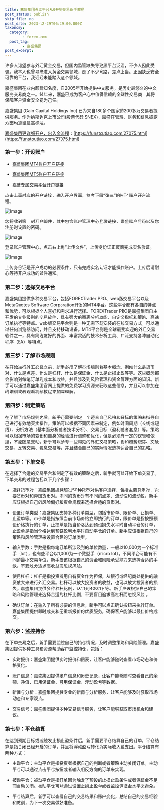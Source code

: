 ```yaml
---
title: 嘉盛集团外汇平台从0开始交易新手教程
post_status: publish
skip_file: no
post_date: 2023-12-29T06:39:00.000Z
taxonomy:
  category:
        - forex-com
  post_tag:
        - 嘉盛集团
post_excerpt: 
---
```

许多人渴望参与外汇黄金交易，但国内监管缺失导致黑平台泛滥，不少人因此受骗。我本人也曾寻求进入黄金交易领域，走了不少弯路，差点上当。正因缺乏安全可靠的平台，我迟迟未能踏入这个领域。

嘉盛集团在业内颇具知名度，自2005年开始提供中文服务，是历史最悠久的中文服务交易商之一。14年来，嘉盛已成为客户心中值得信赖的全球性交易商，其将保障客户资金安全视为己任。

嘉盛集团 (Gain Capital Holdings Inc) 已为来自180多个国家的200多万交易者提供服务。作为纳斯达克上市公司(股票代码:SNEX)，嘉盛在管理、财务和信息披露方面均遵循最高标准。

[嘉盛集团更详细开户，出入金流程](https://funstoutiao.com/27075.html)：[https://funstoutiao.com/27075.html](https://funstoutiao.com/27075.html)

### 第一步：开设账户

* [嘉盛集团MT4账户开户链接](https://s.ssgg.net/jsmt4)

* [嘉盛集团MT5账户开户链接](https://s.ssgg.net/jsmt5)

* [嘉盛专属交易平台开户链接](https://s.ssgg.net/js)

点击上面对应的开户链接，进入开户界面，参考下图“张三”的MT4账户开户流程。

![Image](https://prod-files-secure.s3.us-west-2.amazonaws.com/39ed1227-6d7d-4570-be36-9ccd4a2c4241/7a167aea-686b-400d-af59-4e18eb607a40/640.png?X-Amz-Algorithm=AWS4-HMAC-SHA256&X-Amz-Content-Sha256=UNSIGNED-PAYLOAD&X-Amz-Credential=ASIAZI2LB466ZBICRQWT%2F20250919%2Fus-west-2%2Fs3%2Faws4_request&X-Amz-Date=20250919T221310Z&X-Amz-Expires=3600&X-Amz-Security-Token=IQoJb3JpZ2luX2VjEGUaCXVzLXdlc3QtMiJHMEUCIQDR6RCFehU0codbj0WY2Tyv2e12wMMB5lDmLz3Un6mMTwIgI82EfTB%2BpzoP5qfDPODCTlMiUvIWGCh5vb6UAB7gfPIqiAQI3v%2F%2F%2F%2F%2F%2F%2F%2F%2F%2FARAAGgw2Mzc0MjMxODM4MDUiDKUT1gqK2wfi%2BnHGwCrcA69aclGErgXj8Yq7fSYWbf9DSY1jiB4S1DzUpipe5AN%2FmOzaVI%2F6mbxp45rk62695WfltvzBk3O%2FwQ0P3v5cNoyOMp4pbqxfZaZFFEra3LXs%2FRF25sdAvOifqYbp13kIIQ0lMPRaKU0g65kGp%2BTOdvJKHCGMkp11tt4rEePx0QTG7PfHnrK0laTHT3fjx%2FCJkVLV0GKX8Bq%2BFZnbcQ0N1IUaOBFTucErpyh5KUf%2Bi5nR328YRwhYgjgJhmzZU6bDiCAkbXai8xms9LE8IvgAdl3VzQ1kJRUaqFE22inJDnodQnfroNjpPZIeYQvQynbuV5cHi4lyAfZHmNMei1XTMSbGHmfHbYGL98TYdvyi1XCF%2FAJ7QegDloTezPWyHOT%2BTdQvyOwmcLYWQT5ulzlaMGMYEiSatlwdzvOkSStYsx2UfewN4j2KB8jffYJrqUTFtjF7qWlGIaVTWM66USL664qCVbyMKCOdU5pkpmxO3A4ZWwuyFG2enQcxpXYLx8c5a2c6G6FeqOA9nQYSH6i%2BnqN1OxY85fUn0ULT2LO6HLeRRGuHn1pvxUovRNdjdRiYUE%2FS679v%2BL%2FKplRbyDmtJiTOv0vGzSK8N%2Fi3W5tP%2FpbzakJB%2BI0jMkZTZdACMJqHt8YGOqUBVoRc0DtIe%2FQ%2ByAqd2dI6nl788t9gRPn9d67lySBJJGLcrkTkwUJDMF9tGLRC1xkLSaqbND2cV4sV8qZx5ztP0X6GcA45zb8JlWXVVUk4G%2BmY9oG%2BqFJ2IzdMFL5IsAwxdJRbnGB62JKnyfE8G9VAQm1PxpWWHpzuV%2FK3UqHdg2YK6HeTrJFY%2FEnEWymrb1ZeiczDG13Hd1HvhcWHgW%2FLmZrXknXO&X-Amz-Signature=e42a9b770ec6c3a6da0d197af7e4b263728b32f571659ebda268403cc98a9861&X-Amz-SignedHeaders=host&x-amz-checksum-mode=ENABLED&x-id=GetObject)

您将收到第一封开户邮件，其中包含账户管理中心登录链接、嘉盛账户号码以及您注册时设置的密码。

![Image](https://prod-files-secure.s3.us-west-2.amazonaws.com/39ed1227-6d7d-4570-be36-9ccd4a2c4241/eaa1c6b3-2877-4284-a0e1-530e222c27fb/image.png?X-Amz-Algorithm=AWS4-HMAC-SHA256&X-Amz-Content-Sha256=UNSIGNED-PAYLOAD&X-Amz-Credential=ASIAZI2LB466ZBICRQWT%2F20250919%2Fus-west-2%2Fs3%2Faws4_request&X-Amz-Date=20250919T221310Z&X-Amz-Expires=3600&X-Amz-Security-Token=IQoJb3JpZ2luX2VjEGUaCXVzLXdlc3QtMiJHMEUCIQDR6RCFehU0codbj0WY2Tyv2e12wMMB5lDmLz3Un6mMTwIgI82EfTB%2BpzoP5qfDPODCTlMiUvIWGCh5vb6UAB7gfPIqiAQI3v%2F%2F%2F%2F%2F%2F%2F%2F%2F%2FARAAGgw2Mzc0MjMxODM4MDUiDKUT1gqK2wfi%2BnHGwCrcA69aclGErgXj8Yq7fSYWbf9DSY1jiB4S1DzUpipe5AN%2FmOzaVI%2F6mbxp45rk62695WfltvzBk3O%2FwQ0P3v5cNoyOMp4pbqxfZaZFFEra3LXs%2FRF25sdAvOifqYbp13kIIQ0lMPRaKU0g65kGp%2BTOdvJKHCGMkp11tt4rEePx0QTG7PfHnrK0laTHT3fjx%2FCJkVLV0GKX8Bq%2BFZnbcQ0N1IUaOBFTucErpyh5KUf%2Bi5nR328YRwhYgjgJhmzZU6bDiCAkbXai8xms9LE8IvgAdl3VzQ1kJRUaqFE22inJDnodQnfroNjpPZIeYQvQynbuV5cHi4lyAfZHmNMei1XTMSbGHmfHbYGL98TYdvyi1XCF%2FAJ7QegDloTezPWyHOT%2BTdQvyOwmcLYWQT5ulzlaMGMYEiSatlwdzvOkSStYsx2UfewN4j2KB8jffYJrqUTFtjF7qWlGIaVTWM66USL664qCVbyMKCOdU5pkpmxO3A4ZWwuyFG2enQcxpXYLx8c5a2c6G6FeqOA9nQYSH6i%2BnqN1OxY85fUn0ULT2LO6HLeRRGuHn1pvxUovRNdjdRiYUE%2FS679v%2BL%2FKplRbyDmtJiTOv0vGzSK8N%2Fi3W5tP%2FpbzakJB%2BI0jMkZTZdACMJqHt8YGOqUBVoRc0DtIe%2FQ%2ByAqd2dI6nl788t9gRPn9d67lySBJJGLcrkTkwUJDMF9tGLRC1xkLSaqbND2cV4sV8qZx5ztP0X6GcA45zb8JlWXVVUk4G%2BmY9oG%2BqFJ2IzdMFL5IsAwxdJRbnGB62JKnyfE8G9VAQm1PxpWWHpzuV%2FK3UqHdg2YK6HeTrJFY%2FEnEWymrb1ZeiczDG13Hd1HvhcWHgW%2FLmZrXknXO&X-Amz-Signature=9bcc9c919d2b2d60af36c10f5e91a6a3c538f60a367ac8f147e6aa652bd4c8e4&X-Amz-SignedHeaders=host&x-amz-checksum-mode=ENABLED&x-id=GetObject)

登录账户管理中心，点击右上角“上传文件”，上传身份证正反面完成实名验证。

![Image](https://prod-files-secure.s3.us-west-2.amazonaws.com/39ed1227-6d7d-4570-be36-9ccd4a2c4241/54090639-09fc-46b4-a135-e0289f707147/image.png?X-Amz-Algorithm=AWS4-HMAC-SHA256&X-Amz-Content-Sha256=UNSIGNED-PAYLOAD&X-Amz-Credential=ASIAZI2LB466ZBICRQWT%2F20250919%2Fus-west-2%2Fs3%2Faws4_request&X-Amz-Date=20250919T221310Z&X-Amz-Expires=3600&X-Amz-Security-Token=IQoJb3JpZ2luX2VjEGUaCXVzLXdlc3QtMiJHMEUCIQDR6RCFehU0codbj0WY2Tyv2e12wMMB5lDmLz3Un6mMTwIgI82EfTB%2BpzoP5qfDPODCTlMiUvIWGCh5vb6UAB7gfPIqiAQI3v%2F%2F%2F%2F%2F%2F%2F%2F%2F%2FARAAGgw2Mzc0MjMxODM4MDUiDKUT1gqK2wfi%2BnHGwCrcA69aclGErgXj8Yq7fSYWbf9DSY1jiB4S1DzUpipe5AN%2FmOzaVI%2F6mbxp45rk62695WfltvzBk3O%2FwQ0P3v5cNoyOMp4pbqxfZaZFFEra3LXs%2FRF25sdAvOifqYbp13kIIQ0lMPRaKU0g65kGp%2BTOdvJKHCGMkp11tt4rEePx0QTG7PfHnrK0laTHT3fjx%2FCJkVLV0GKX8Bq%2BFZnbcQ0N1IUaOBFTucErpyh5KUf%2Bi5nR328YRwhYgjgJhmzZU6bDiCAkbXai8xms9LE8IvgAdl3VzQ1kJRUaqFE22inJDnodQnfroNjpPZIeYQvQynbuV5cHi4lyAfZHmNMei1XTMSbGHmfHbYGL98TYdvyi1XCF%2FAJ7QegDloTezPWyHOT%2BTdQvyOwmcLYWQT5ulzlaMGMYEiSatlwdzvOkSStYsx2UfewN4j2KB8jffYJrqUTFtjF7qWlGIaVTWM66USL664qCVbyMKCOdU5pkpmxO3A4ZWwuyFG2enQcxpXYLx8c5a2c6G6FeqOA9nQYSH6i%2BnqN1OxY85fUn0ULT2LO6HLeRRGuHn1pvxUovRNdjdRiYUE%2FS679v%2BL%2FKplRbyDmtJiTOv0vGzSK8N%2Fi3W5tP%2FpbzakJB%2BI0jMkZTZdACMJqHt8YGOqUBVoRc0DtIe%2FQ%2ByAqd2dI6nl788t9gRPn9d67lySBJJGLcrkTkwUJDMF9tGLRC1xkLSaqbND2cV4sV8qZx5ztP0X6GcA45zb8JlWXVVUk4G%2BmY9oG%2BqFJ2IzdMFL5IsAwxdJRbnGB62JKnyfE8G9VAQm1PxpWWHpzuV%2FK3UqHdg2YK6HeTrJFY%2FEnEWymrb1ZeiczDG13Hd1HvhcWHgW%2FLmZrXknXO&X-Amz-Signature=c58285b855ff94664e7e2698d1a63946f2947908e500e849a8cce6a4a5d7c311&X-Amz-SignedHeaders=host&x-amz-checksum-mode=ENABLED&x-id=GetObject)

上传身份证是开户成功的必要条件，只有完成实名认证才能操作账户。上传后请耐心等待开户成功的邮件通知。

### 第二步：选择交易平台

嘉盛集团提供多种交易平台，包括FOREXTrader PRO、web版交易平台以及MetaQuotes Software Corporation开发的MT4平台。这些平台都有各自的特点和优势，可以根据个人喜好和需求进行选择。FOREXTrader PRO是嘉盛集团自主开发的专业级别的交易软件，具有强大的图表分析功能、自定义指标和策略、高速订单执行等特点。web版交易平台则是一种无需下载安装的在线交易方式，可以通过任何浏览器访问，并且支持移动设备。MT4平台则是全球最受欢迎的外汇交易软件之一，具有简洁友好的界面、丰富灵活的技术分析工具、广泛支持各种自动化程序（EA）等特点。

### 第三步：了解市场规则

在开始进行外汇交易之前，新手必须了解市场规则和基本概念，例如什么是货币对、什么是点差、什么是杠杆、什么是保证金、什么是止损止盈等等。这些概念都会影响到每笔订单的成本和收益，并且涉及到风险管理和资金管理方面的知识。新手可以通过嘉盛集团官网上提供的免费学习资源来获取这些信息，并且可以参加在线培训或者观看视频教程来加深理解。

### 第四步：制定策略

在了解了市场规则之后，新手还需要制定一个适合自己风格和目标的策略来指导自己进行有效地买卖操作。策略可以根据不同因素来制定，例如时间周期（长线或短线）、分析方法（基本面分析或者技术分析）、交易目标（盈利或者套息）等。策略可以根据市场的变化和自身的经验进行调整和优化，但是必须有一定的逻辑和依据，不能随意变动。新手可以参考一些常见的外汇交易策略，例如趋势跟踪、突破交易、反转交易、套息交易等，并且结合自己的实际情况选择适合自己的策略。

### 第五步：下单交易

在选择了合适的交易平台和制定了有效的策略之后，新手就可以开始下单交易了。下单交易的过程包括以下几个步骤：

* 选择货币对：嘉盛集团提供超过50种货币对供客户选择，包括主要货币对、次要货币对和异国货币对。不同的货币对有不同的点差、流动性和波动性，新手应该根据自己的风险偏好和资金规模来选择合适的货币对。

* 设置订单类型：嘉盛集团支持多种订单类型，包括市价单、限价单、止损单、止盈单等。市价单是指按照当前市场价格立即执行的订单，限价单是指按照预设价格执行的订单，止损单是指当价格达到预设损失水平时自动平仓的订单，止盈单是指当价格达到预设盈利水平时自动平仓的订单。新手应该根据自己的策略和风险管理来设置合理的订单类型。

* 输入手数：手数是指每笔订单所涉及到的单位数量，一般以10,000为一个标准手（lot），也有些平台以1,000为一个微型手（micro lot）。不同平台可能有不同的最小交易单位，新手应该根据自己的资金和风险承受能力来选择合适的手数，不要过分追求高收益而忽视风险。

* 使用杠杆：杠杆是指投资者用自有资金作为担保，从银行或经纪商处提供的融资放大来进行外汇交易。杠杆可以放大投资者的收益，也可以放大投资者的损失。嘉盛集团提供多种杠杆比例，从1:1到400:1不等。新手应该根据自己的策略和风险管理来选择合适的杠杆比例，不要盲目追求高杠杆而忽视风险 。

* 确认订单：在输入了所有必要的信息后，新手可以点击确认按钮来执行订单。嘉盛集团提供即时成交和无重新报价的优质服务，确保客户能够以最佳价格成交。

### 第六步：监控持仓

在下单交易之后，新手需要监控自己的持仓情况，及时调整策略和风险管理。嘉盛集团提供多种工具和资源帮助客户监控持仓，包括：

* 实时报价：嘉盛集团提供实时报价和图表，让客户能够随时查看市场动态和价格变化。

* 账户信息：嘉盛集团提供账户信息和历史记录，让客户能够随时查看自己的余额、净值、已用保证金、可用保证金、浮动盈亏等数据。

* 新闻与分析：嘉盛集团提供专业的新闻与分析服务，让客户能够及时获取市场动态和专家观点。

* 交易信号：嘉盛集团提供多种交易信号服务，让客户能够获取市场机会和建议。

### 第七步：平仓结算

在达到预期目标或者触发止损止盈条件后，新手需要平仓结算自己的订单。平仓结算是指关闭已经开启的订单，并且将浮动盈亏转化为实际收入或支出。平仓结算有两种方式：

* 主动平仓：主动平仓是指投资者根据自己的判断或者策略主动关闭订单。主动平仓可以通过点击平仓按钮或者输入相反方向的订单来实现。

* 被动平仓：被动平仓是指订单因为触发了预设的止损止盈条件或者保证金不足而自动关闭。被动平仓可以通过设置止损止盈单或者监控保证金水平来避免。

* 平仓结算后，新手可以查看自己的交易结果和账户变化，总结自己的交易经验和教训，为下一次交易做好准备。